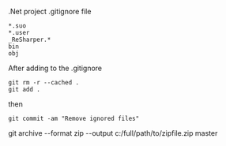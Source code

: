 .Net project .gitignore file

```
*.suo
*.user
_ReSharper.*
bin
obj
```

After adding to the .gitignore
```
git rm -r --cached .
git add .
```
then
```
git commit -am "Remove ignored files"
```



git archive --format zip --output c:/full/path/to/zipfile.zip master

